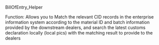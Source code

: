 BillOfEntry_Helper

Function:
Allows you to Match the relevant CID records in the enterprise information system according to the material ID and batch information provided by the downstream dealers, and search the latest customs declaration locally (local pics) with the matching result to provide to the dealers
